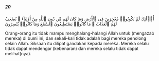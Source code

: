 ##### 20

<span class="ayah">أُو۟لَٰٓئِكَ لَمْ يَكُونُوا۟ مُعْجِزِينَ فِى ٱلْأَرْضِ وَمَا كَانَ لَهُم مِّن دُونِ ٱللَّهِ مِنْ أَوْلِيَآءَ ۘ يُضَٰعَفُ لَهُمُ ٱلْعَذَابُ ۚ مَا كَانُوا۟ يَسْتَطِيعُونَ ٱلسَّمْعَ وَمَا كَانُوا۟ يُبْصِرُونَ</span>

<span class="ayah_translation">Orang-orang itu tidak mampu menghalang-halangi Allah untuk (mengazab mereka) di bumi ini, dan sekali-kali tidak adalah bagi mereka penolong selain Allah. Siksaan itu dilipat gandakan kepada mereka. Mereka selalu tidak dapat mendengar (kebenaran) dan mereka selalu tidak dapat melihat(nya).</span>
